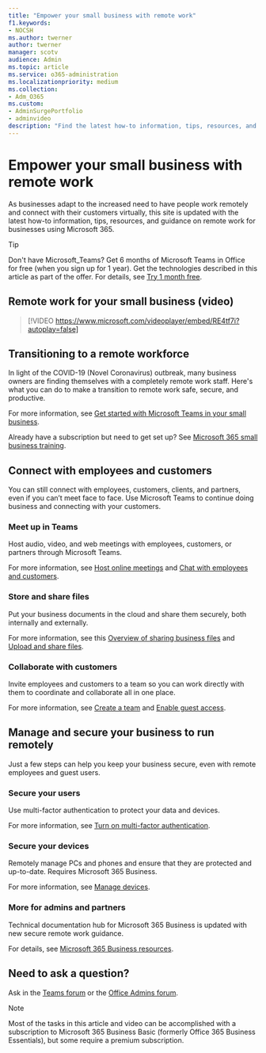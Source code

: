 ```yaml
---
title: "Empower your small business with remote work"
f1.keywords:
- NOCSH
ms.author: twerner
author: twerner
manager: scotv
audience: Admin
ms.topic: article
ms.service: o365-administration
ms.localizationpriority: medium
ms.collection:
- Adm_O365
ms.custom:
- AdminSurgePortfolio
- adminvideo
description: "Find the latest how-to information, tips, resources, and guidance on remote work for businesses using Microsoft 365."
---
```


# Empower your small business with remote work

As businesses adapt to the increased need to have people work remotely and connect with their customers virtually, this site is updated with the latest how-to information, tips, resources, and guidance on remote work for businesses using Microsoft 365.

> [!TIP]
> Don't have Microsoft_Teams? Get 6 months of Microsoft Teams in Office for free (when you sign up for 1 year). Get the technologies described in this article as part of the offer. For details, see [Try 1 month free](https://aka.ms/SMBTeamsOffer).

## Remote work for your small business (video)

> [!VIDEO https://www.microsoft.com/videoplayer/embed/RE4tf7i?autoplay=false]

## Transitioning to a remote workforce

In light of the COVID-19 (Novel Coronavirus) outbreak, many business owners are finding themselves with a completely remote work staff. Here's what you can do to make a transition to remote work safe, secure, and productive.

For more information, see [Get started with Microsoft Teams in your small business](https://support.microsoft.com/office/6723dc43-dbc0-46e6-af49-8a2d1c5cb937).

Already have a subscription but need to get set up? See [Microsoft 365 small business training](../../business-video/index.yml).

## Connect with employees and customers

You can still connect with employees, customers, clients, and partners, even if you can’t meet face to face. Use Microsoft Teams to continue doing business and connecting with your customers.

### Meet up in Teams

Host audio, video, and web meetings with employees, customers, or partners through Microsoft Teams.

For more information, see [Host online meetings](https://support.microsoft.com/office/65748808-a403-462c-a6e1-b169e5bc6c92) and [Chat with employees and customers](https://support.microsoft.com/office/65748808-a403-462c-a6e1-b169e5bc6c92).

### Store and share files

Put your business documents in the cloud and share them securely, both internally and externally.

For more information, see this [Overview of sharing business files](../../business-video/overview-file-sharing.md) and [Upload and share files](https://support.microsoft.com/office/upload-and-share-files-57b669db-678e-424e-b0a0-15d19215cb12).

### Collaborate with customers

Invite employees and customers to a team so you can work directly with them to coordinate and collaborate all in one place.

For more information, see [Create a team](https://support.microsoft.com/office/fccb4fa6-f864-4508-bdde-256e7384a14f) and [Enable guest access](/MicrosoftTeams/guest-access).

## Manage and secure your business to run remotely

Just a few steps can help you keep your business secure, even with remote employees and guest users.

### Secure your users

Use multi-factor authentication to protect your data and devices.

For more information, see [Turn on multi-factor authentication](../../business-video/turn-on-mfa.md).

### Secure your devices

Remotely manage PCs and phones and ensure that they are protected and up-to-date. Requires Microsoft 365 Business.

For more information, see [Manage devices](../../business-video/secure-win-10-pro-devices.md).

### More for admins and partners

Technical documentation hub for Microsoft 365 Business is updated with new secure remote work guidance.

For details, see [Microsoft 365 Business resources](/microsoft-365/business).

## Need to ask a question?

Ask in the [Teams forum](https://answers.microsoft.com/msteams/forum) or the [Office Admins forum](https://answers.microsoft.com).

> [!NOTE]
> Most of the tasks in this article and video can be accomplished with a subscription to Microsoft 365 Business Basic (formerly Office 365 Business Essentials), but some require a premium subscription.

